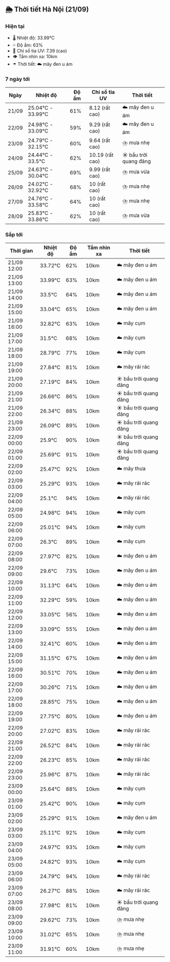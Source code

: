 ## 🌦️ Thời tiết Hà Nội (21/09)

### Hiện tại

- 🌡️ Nhiệt độ: 33.99℃
- 💦 Độ ẩm: 63%
- 🌟 Chỉ số tia UV: 7.39 (cao)
- 👁️ Tầm nhìn xa: 10km
- ☂️ Thời tiết: ☁️ mây đen u ám

### 7 ngày tới

| Ngày | Nhiệt độ | Độ ẩm | Chỉ số tia UV | Thời tiết |
| --- | --- | --- | --- | --- |
| 21/09 | 25.04℃ - 33.99℃ | 61% | 8.12 (rất cao) | ☁️ mây đen u ám |
| 22/09 | 24.98℃ - 33.09℃ | 59% | 9.29 (rất cao) | ☁️ mây đen u ám |
| 23/09 | 24.79℃ - 32.15℃ | 60% | 9.64 (rất cao) | ⛈️ mưa nhẹ |
| 24/09 | 24.44℃ - 33.5℃ | 62% | 10.19 (rất cao) | ☀️ bầu trời quang đãng |
| 25/09 | 24.63℃ - 30.04℃ | 69% | 9.99 (rất cao) | ⛈️ mưa vừa |
| 26/09 | 24.02℃ - 32.92℃ | 68% | 10 (rất cao) | ⛈️ mưa nhẹ |
| 27/09 | 24.76℃ - 33.58℃ | 64% | 10 (rất cao) | ⛈️ mưa nhẹ |
| 28/09 | 25.83℃ - 33.86℃ | 62% | 10 (rất cao) | ⛈️ mưa vừa |

### Sắp tới

| Thời gian | Nhiệt độ | Độ ẩm | Tầm nhìn xa | Thời tiết |
| --- | --- | --- | --- | --- |
| 21/09 12:00 | 33.72℃ | 62% | 10km | ☁️ mây đen u ám |
| 21/09 13:00 | 33.99℃ | 63% | 10km | ☁️ mây đen u ám |
| 21/09 14:00 | 33.5℃ | 64% | 10km | ☁️ mây đen u ám |
| 21/09 15:00 | 33.04℃ | 65% | 10km | ☁️ mây đen u ám |
| 21/09 16:00 | 32.82℃ | 63% | 10km | ☁️ mây cụm |
| 21/09 17:00 | 31.5℃ | 68% | 10km | ☁️ mây cụm |
| 21/09 18:00 | 28.79℃ | 77% | 10km | ☁️ mây cụm |
| 21/09 19:00 | 27.84℃ | 81% | 10km | ☁️ mây rải rác |
| 21/09 20:00 | 27.19℃ | 84% | 10km | ☀️ bầu trời quang đãng |
| 21/09 21:00 | 26.66℃ | 86% | 10km | ☀️ bầu trời quang đãng |
| 21/09 22:00 | 26.34℃ | 88% | 10km | ☀️ bầu trời quang đãng |
| 21/09 23:00 | 26.09℃ | 89% | 10km | ☀️ bầu trời quang đãng |
| 22/09 00:00 | 25.9℃ | 90% | 10km | ☀️ bầu trời quang đãng |
| 22/09 01:00 | 25.69℃ | 91% | 10km | ☀️ bầu trời quang đãng |
| 22/09 02:00 | 25.47℃ | 92% | 10km | ☁️ mây thưa |
| 22/09 03:00 | 25.29℃ | 93% | 10km | ☁️ mây rải rác |
| 22/09 04:00 | 25.1℃ | 94% | 10km | ☁️ mây rải rác |
| 22/09 05:00 | 24.98℃ | 94% | 10km | ☁️ mây cụm |
| 22/09 06:00 | 25.01℃ | 94% | 10km | ☁️ mây cụm |
| 22/09 07:00 | 26.3℃ | 89% | 10km | ☁️ mây cụm |
| 22/09 08:00 | 27.97℃ | 82% | 10km | ☁️ mây đen u ám |
| 22/09 09:00 | 29.6℃ | 73% | 10km | ☁️ mây đen u ám |
| 22/09 10:00 | 31.13℃ | 64% | 10km | ☁️ mây đen u ám |
| 22/09 11:00 | 32.29℃ | 59% | 10km | ☁️ mây đen u ám |
| 22/09 12:00 | 33.05℃ | 56% | 10km | ☁️ mây đen u ám |
| 22/09 13:00 | 33.09℃ | 55% | 10km | ☁️ mây đen u ám |
| 22/09 14:00 | 32.41℃ | 60% | 10km | ☁️ mây đen u ám |
| 22/09 15:00 | 31.15℃ | 67% | 10km | ☁️ mây đen u ám |
| 22/09 16:00 | 30.51℃ | 70% | 10km | ☁️ mây đen u ám |
| 22/09 17:00 | 30.26℃ | 71% | 10km | ☁️ mây đen u ám |
| 22/09 18:00 | 28.85℃ | 75% | 10km | ☁️ mây đen u ám |
| 22/09 19:00 | 27.75℃ | 80% | 10km | ☁️ mây đen u ám |
| 22/09 20:00 | 27.02℃ | 83% | 10km | ☁️ mây rải rác |
| 22/09 21:00 | 26.52℃ | 84% | 10km | ☁️ mây rải rác |
| 22/09 22:00 | 26.23℃ | 85% | 10km | ☁️ mây rải rác |
| 22/09 23:00 | 25.96℃ | 87% | 10km | ☁️ mây rải rác |
| 23/09 00:00 | 25.64℃ | 88% | 10km | ☁️ mây cụm |
| 23/09 01:00 | 25.42℃ | 90% | 10km | ☁️ mây cụm |
| 23/09 02:00 | 25.29℃ | 91% | 10km | ☁️ mây đen u ám |
| 23/09 03:00 | 25.11℃ | 92% | 10km | ☁️ mây cụm |
| 23/09 04:00 | 24.97℃ | 93% | 10km | ☁️ mây cụm |
| 23/09 05:00 | 24.82℃ | 93% | 10km | ☁️ mây cụm |
| 23/09 06:00 | 24.79℃ | 94% | 10km | ☁️ mây rải rác |
| 23/09 07:00 | 26.27℃ | 88% | 10km | ☁️ mây rải rác |
| 23/09 08:00 | 27.98℃ | 81% | 10km | ☀️ bầu trời quang đãng |
| 23/09 09:00 | 29.62℃ | 73% | 10km | ⛈️ mưa nhẹ |
| 23/09 10:00 | 31.02℃ | 65% | 10km | ⛈️ mưa nhẹ |
| 23/09 11:00 | 31.91℃ | 60% | 10km | ⛈️ mưa nhẹ |
